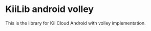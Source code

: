 KiiLib android volley
========

This is the library for Kii Cloud Android with volley implementation.



